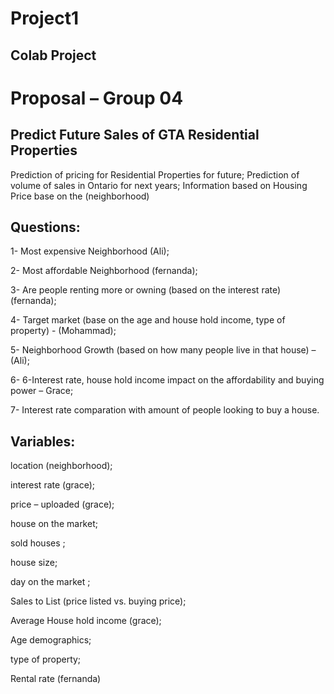 # Project1
## Colab Project

# Proposal – Group 04 

## Predict Future Sales of GTA Residential Properties

Prediction of pricing for Residential Properties for future;
Prediction of volume of sales in Ontario for next years;
Information based on 
Housing Price base on the (neighborhood)

## Questions:

1-	Most expensive Neighborhood (Ali);

2-	Most affordable Neighborhood (fernanda);

3-	Are people renting more or owning (based on the interest rate) (fernanda);

4-	Target market (base on the age and house hold income, type of property) -  (Mohammad);

5-	Neighborhood Growth (based on how many people live in that house) – (Ali);

6-	6-Interest rate, house hold income impact on the affordability and buying power – Grace;


7-	Interest rate comparation with amount of people looking to buy a house.


## Variables:

location (neighborhood);

interest rate (grace);

price – uploaded  (grace);

house on the market;

sold houses ;

house size;

day on the market ;

Sales to List (price listed vs. buying price);

Average House hold income (grace);

Age demographics;

type of property;

Rental rate (fernanda)
